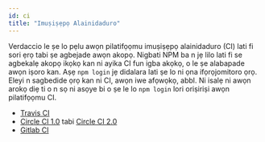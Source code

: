```yaml
---
id: ci
title: "Imuṣiṣẹpọ Alainidaduro"
---
```


Verdaccio le ṣe lo pẹlu awọn pilatifọọmu imuṣiṣẹpọ alainidaduro (CI) lati fi sori ẹrọ tabi ṣe agbejade awọn akopọ. Nigbati NPM ba n jẹ lilo lati fi se agbekalẹ akopọ ikọkọ kan ni ayika CI fun igba akọkọ, o le ṣe alabapade awọn iṣoro kan. Aṣẹ `npm login` jẹ didalara lati ṣe lo ni ọna ifọrọjomitoro ọrọ. Eleyi n sagbedide ọrọ kan ni CI, awọn iwe afọwọkọ, abbl. Ni isalẹ ni awọn arokọ diẹ ti o n sọ ni asọye bi o ṣe le lo `npm login` lori oriṣiriṣi awọn pilatifọọmu CI.

- [Travis CI](https://remysharp.com/2015/10/26/using-travis-with-private-npm-deps)
- [Circle CI 1.0](https://circleci.com/docs/1.0/npm-login/) tabi [Circle CI 2.0](https://circleci.com/docs/2.0/deployment-integrations/#npm)
- [Gitlab CI](https://www.exclamationlabs.com/blog/continuous-deployment-to-npm-using-gitlab-ci/)